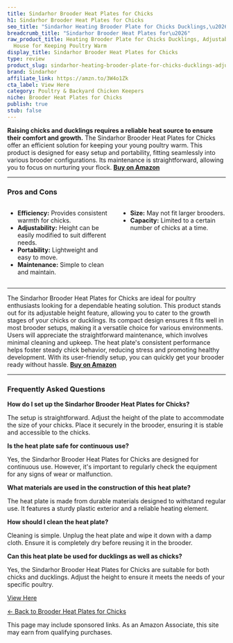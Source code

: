 ```yaml
---
title: Sindarhor Brooder Heat Plates for Chicks
h1: Sindarhor Brooder Heat Plates for Chicks
seo_title: "Sindarhor Heating Brooder Plate for Chicks Ducklings,\u2026"
breadcrumb_title: "Sindarhor Brooder Heat Plates for\u2026"
raw_product_title: Heating Brooder Plate for Chicks Ducklings, Adjustable Brooder
  House for Keeping Poultry Warm
display_title: Sindarhor Brooder Heat Plates for Chicks
type: review
product_slug: sindarhor-heating-brooder-plate-for-chicks-ducklings-adjustable-brooder-7fd176a6
brand: Sindarhor
affiliate_link: https://amzn.to/3W4o1Zk
cta_label: View Here
category: Poultry & Backyard Chicken Keepers
niche: Brooder Heat Plates for Chicks
publish: true
stub: false
---
```


<div id="intro" class="full-width">
  <p><strong>Raising chicks and ducklings requires a reliable heat source to ensure their comfort and growth.</strong> The Sindarhor Brooder Heat Plates for Chicks offer an efficient solution for keeping your young poultry warm. This product is designed for easy setup and portability, fitting seamlessly into various brooder configurations. Its maintenance is straightforward, allowing you to focus on nurturing your flock. <a href="https://amzn.to/3W4o1Zk" rel="nofollow sponsored noopener" target="_blank"><strong>Buy on Amazon</strong></a></p>
</div>

<hr />
<h3 id="pros-cons">Pros and Cons</h3>
<div class="pc-grid" style="display:grid;grid-template-columns:1fr 1fr;gap:16px;">
  <ul>
    <li><strong>Efficiency:</strong> Provides consistent warmth for chicks.</li>
    <li><strong>Adjustability:</strong> Height can be easily modified to suit different needs.</li>
    <li><strong>Portability:</strong> Lightweight and easy to move.</li>
    <li><strong>Maintenance:</strong> Simple to clean and maintain.</li>
  </ul>
  <ul>
    <li><strong>Size:</strong> May not fit larger brooders.</li>
    <li><strong>Capacity:</strong> Limited to a certain number of chicks at a time.</li>
  </ul>
</div>
<hr />

<div class="full-width">
  <p>The Sindarhor Brooder Heat Plates for Chicks are ideal for poultry enthusiasts looking for a dependable heating solution. This product stands out for its adjustable height feature, allowing you to cater to the growth stages of your chicks or ducklings. Its compact design ensures it fits well in most brooder setups, making it a versatile choice for various environments. Users will appreciate the straightforward maintenance, which involves minimal cleaning and upkeep. The heat plate's consistent performance helps foster steady chick behavior, reducing stress and promoting healthy development. With its user-friendly setup, you can quickly get your brooder ready without hassle. <a href="https://amzn.to/3W4o1Zk" rel="nofollow sponsored noopener" target="_blank"><strong>Buy on Amazon</strong></a></p>
</div>

<hr />
<h3 id="faqs">Frequently Asked Questions</h3>

<p><strong>How do I set up the Sindarhor Brooder Heat Plates for Chicks?</strong></p>
<p>The setup is straightforward. Adjust the height of the plate to accommodate the size of your chicks. Place it securely in the brooder, ensuring it is stable and accessible to the chicks.</p>

<p><strong>Is the heat plate safe for continuous use?</strong></p>
<p>Yes, the Sindarhor Brooder Heat Plates for Chicks are designed for continuous use. However, it's important to regularly check the equipment for any signs of wear or malfunction.</p>

<p><strong>What materials are used in the construction of this heat plate?</strong></p>
<p>The heat plate is made from durable materials designed to withstand regular use. It features a sturdy plastic exterior and a reliable heating element.</p>

<p><strong>How should I clean the heat plate?</strong></p>
<p>Cleaning is simple. Unplug the heat plate and wipe it down with a damp cloth. Ensure it is completely dry before reusing it in the brooder.</p>

<p><strong>Can this heat plate be used for ducklings as well as chicks?</strong></p>
<p>Yes, the Sindarhor Brooder Heat Plates for Chicks are suitable for both chicks and ducklings. Adjust the height to ensure it meets the needs of your specific poultry.</p>
<p><a class="btn" href="https://amzn.to/3W4o1Zk" target="_blank" rel="nofollow sponsored noopener">View Here</a></p>
<p><a href="/roundups/poultry-backyard-chicken-keepers/brooder-heat-plates-for-chicks/">← Back to Brooder Heat Plates for Chicks</a></p>
<aside class="disclosure">This page may include sponsored links. As an Amazon Associate, this site may earn from qualifying purchases.</aside>
